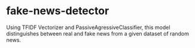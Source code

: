 # fake-news-detector
Using TFIDF Vectorizer and PassiveAgressiveClassifier, this model distinguishes between real and fake news from a given dataset of random news.
